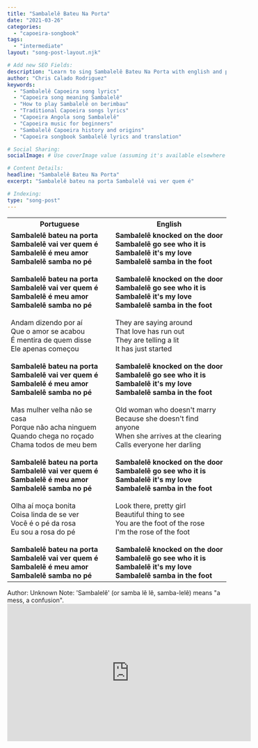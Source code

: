 ```yaml
---
title: "Sambalelê Bateu Na Porta"
date: "2021-03-26"
categories:
  - "capoeira-songbook"
tags:
  - "intermediate"
layout: "song-post-layout.njk"

# Add new SEO Fields:
description: "Learn to sing Sambalelê Bateu Na Porta with english and portuguese translations along with a video to help you learn."
author: "Chris Calado Rodriguez"
keywords:
  - "Sambalelê Capoeira song lyrics"
  - "Capoeira song meaning Sambalelê"
  - "How to play Sambalelê on berimbau"
  - "Traditional Capoeira songs lyrics"
  - "Capoeira Angola song Sambalelê"
  - "Capoeira music for beginners"
  - "Sambalelê Capoeira history and origins"
  - "Capoeira songbook Sambalelê lyrics and translation"

# Social Sharing:
socialImage: # Use coverImage value (assuming it's available elsewhere in the full YAML)

# Content Details:
headline: "Sambalelê Bateu Na Porta"
excerpt: "Sambalelê bateu na porta Sambalelê vai ver quem é"

# Indexing:
type: "song-post"
---
```


<table class="capoeira-table">
    <tr class="header-row">
        <th>Portuguese</th>
        <th>English</th>
    </tr>
    <tr>
        <td>
            <strong>Sambalelê bateu na porta<br>
            Sambalelê vai ver quem é<br>
            Sambalelê é meu amor<br>
            Sambalelê samba no pé</strong><br><br>
            <strong>Sambalelê bateu na porta<br>
            Sambalelê vai ver quem é<br>
            Sambalelê é meu amor<br>
            Sambalelê samba no pé</strong><br><br>
            Andam dizendo por aí<br>
            Que o amor se acabou<br>
            É mentira de quem disse<br>
            Ele apenas começou<br><br>
            <strong>Sambalelê bateu na porta<br>
            Sambalelê vai ver quem é<br>
            Sambalelê é meu amor<br>
            Sambalelê samba no pé</strong><br><br>
            Mas mulher velha não se casa<br>
            Porque não acha ninguem<br>
            Quando chega no roçado<br>
            Chama todos de meu bem<br><br>
            <strong>Sambalelê bateu na porta<br>
            Sambalelê vai ver quem é<br>
            Sambalelê é meu amor<br>
            Sambalelê samba no pé</strong><br><br>
            Olha aí moça bonita<br>
            Coisa linda de se ver<br>
            Você é o pé da rosa<br>
            Eu sou a rosa do pé<br><br>
            <strong>Sambalelê bateu na porta<br>
            Sambalelê vai ver quem é<br>
            Sambalelê é meu amor<br>
            Sambalelê samba no pé</strong>
        </td>
        <td>
            <strong>Sambalelê knocked on the door<br>
            Sambalelê go see who it is<br>
            Sambalelê it's my love<br>
            Sambalelê samba in the foot</strong><br><br>
            <strong>Sambalelê knocked on the door<br>
            Sambalelê go see who it is<br>
            Sambalelê it's my love<br>
            Sambalelê samba in the foot</strong><br><br>
            They are saying around<br>
            That love has run out<br>
            They are telling a lit<br>
            It has just started<br><br>
            <strong>Sambalelê knocked on the door<br>
            Sambalelê go see who it is<br>
            Sambalelê it's my love<br>
            Sambalelê samba in the foot</strong><br><br>
            Old woman who doesn't marry<br>
            Because she doesn't find anyone<br>
            When she arrives at the clearing<br>
            Calls everyone her darling<br><br>
            <strong>Sambalelê knocked on the door<br>
            Sambalelê go see who it is<br>
            Sambalelê it's my love<br>
            Sambalelê samba in the foot</strong><br><br>
            Look there, pretty girl<br>
            Beautiful thing to see<br>
            You are the foot of the rose<br>
            I'm the rose of the foot<br><br>
            <strong>Sambalelê knocked on the door<br>
            Sambalelê go see who it is<br>
            Sambalelê it's my love<br>
            Sambalelê samba in the foot</strong>
        </td>
    </tr>
</table>
<figcaption>
Author: Unknown
Note: 'Sambalelê' (or samba lê lê, samba-lelê) means "a mess, a confusion".
</figcaption>

<iframe width="560" height="315" src="https://www.youtube.com/embed/Vn11Cw6gjbI" title="YouTube video player" frameborder="0" allow="accelerometer; autoplay; clipboard-write; encrypted-media; gyroscope; picture-in-picture" allowfullscreen></iframe>